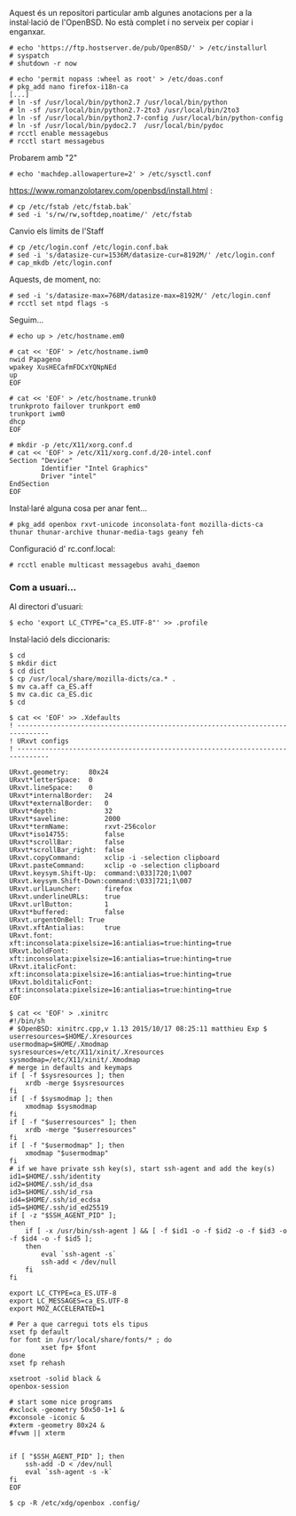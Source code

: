 Aquest és un repositori particular amb algunes anotacions per a la instal·lació de l'OpenBSD. No està complet i no serveix per copiar i enganxar.


```
# echo 'https://ftp.hostserver.de/pub/OpenBSD/' > /etc/installurl
# syspatch
# shutdown -r now
```

```
# echo 'permit nopass :wheel as root' > /etc/doas.conf
# pkg_add nano firefox-i18n-ca
[...]
# ln -sf /usr/local/bin/python2.7 /usr/local/bin/python
# ln -sf /usr/local/bin/python2.7-2to3 /usr/local/bin/2to3
# ln -sf /usr/local/bin/python2.7-config /usr/local/bin/python-config
# ln -sf /usr/local/bin/pydoc2.7  /usr/local/bin/pydoc
# rcctl enable messagebus
# rcctl start messagebus
```

Probarem amb "2"

`# echo 'machdep.allowaperture=2' > /etc/sysctl.conf`


https://www.romanzolotarev.com/openbsd/install.html :

```
# cp /etc/fstab /etc/fstab.bak`
# sed -i 's/rw/rw,softdep,noatime/' /etc/fstab
```

Canvio els límits de l'Staff

```
# cp /etc/login.conf /etc/login.conf.bak
# sed -i 's/datasize-cur=1536M/datasize-cur=8192M/' /etc/login.conf
# cap_mkdb /etc/login.conf
```

Aquests, de moment, no:

```
# sed -i 's/datasize-max=768M/datasize-max=8192M/' /etc/login.conf
# rcctl set ntpd flags -s
```

Seguim...

```
# echo up > /etc/hostname.em0 
   
# cat << 'EOF' > /etc/hostname.iwm0
nwid Papageno
wpakey XusHECafmFDCxYQNpNEd
up
EOF

```

```
# cat << 'EOF' > /etc/hostname.trunk0
trunkproto failover trunkport em0
trunkport iwm0
dhcp
EOF
```

```
# mkdir -p /etc/X11/xorg.conf.d
# cat << 'EOF' > /etc/X11/xorg.conf.d/20-intel.conf
Section "Device"
        Identifier "Intel Graphics"
        Driver "intel"
EndSection
EOF
```

Instal·laré alguna cosa per anar fent...

`# pkg_add openbox rxvt-unicode inconsolata-font mozilla-dicts-ca thunar thunar-archive thunar-media-tags geany feh`

Configuració d' rc.conf.local:

`# rcctl enable multicast messagebus avahi_daemon`

### Com a usuari...

Al directori d'usuari:

`$ echo 'export LC_CTYPE="ca_ES.UTF-8"' >> .profile`

Instal·lació dels diccionaris:

```
$ cd
$ mkdir dict
$ cd dict
$ cp /usr/local/share/mozilla-dicts/ca.* .
$ mv ca.aff ca_ES.aff                                                  
$ mv ca.dic ca_ES.dic
$ cd

```

```
$ cat << 'EOF' >> .Xdefaults
! ------------------------------------------------------------------------------
! URxvt configs
! ------------------------------------------------------------------------------

URxvt.geometry: 	80x24
URxvt*letterSpace: 	0
URxvt.lineSpace: 	0
URxvt*internalBorder:   24
URxvt*externalBorder:   0
URxvt*depth:            32
URxvt*saveline:         2000
URxvt*termName:         rxvt-256color
URxvt*iso14755:         false
URxvt*scrollBar:        false
URxvt*scrollBar_right:  false
URxvt.copyCommand:      xclip -i -selection clipboard
URxvt.pasteCommand:     xclip -o -selection clipboard
URxvt.keysym.Shift-Up:	command:\033]720;1\007
URxvt.keysym.Shift-Down:command:\033]721;1\007
URxvt.urlLauncher:      firefox
URxvt.underlineURLs:    true
URxvt.urlButton:        1
URxvt*buffered:         false          
URxvt.urgentOnBell: True
URxvt.xftAntialias:     true
URxvt.font:             xft:inconsolata:pixelsize=16:antialias=true:hinting=true 
URxvt.boldFont:         xft:inconsolata:pixelsize=16:antialias=true:hinting=true
URxvt.italicFont:       xft:inconsolata:pixelsize=16:antialias=true:hinting=true
URxvt.bolditalicFont: 	xft:inconsolata:pixelsize=16:antialias=true:hinting=true
EOF
```

```
$ cat << 'EOF' > .xinitrc
#!/bin/sh
# $OpenBSD: xinitrc.cpp,v 1.13 2015/10/17 08:25:11 matthieu Exp $
userresources=$HOME/.Xresources
usermodmap=$HOME/.Xmodmap
sysresources=/etc/X11/xinit/.Xresources
sysmodmap=/etc/X11/xinit/.Xmodmap
# merge in defaults and keymaps
if [ -f $sysresources ]; then
    xrdb -merge $sysresources
fi
if [ -f $sysmodmap ]; then
    xmodmap $sysmodmap
fi
if [ -f "$userresources" ]; then
    xrdb -merge "$userresources"
fi
if [ -f "$usermodmap" ]; then
    xmodmap "$usermodmap"
fi
# if we have private ssh key(s), start ssh-agent and add the key(s)
id1=$HOME/.ssh/identity
id2=$HOME/.ssh/id_dsa
id3=$HOME/.ssh/id_rsa
id4=$HOME/.ssh/id_ecdsa
id5=$HOME/.ssh/id_ed25519
if [ -z "$SSH_AGENT_PID" ];
then
	if [ -x /usr/bin/ssh-agent ] && [ -f $id1 -o -f $id2 -o -f $id3 -o -f $id4 -o -f $id5 ];
	then
		eval `ssh-agent -s`
		ssh-add < /dev/null
	fi
fi

export LC_CTYPE=ca_ES.UTF-8
export LC_MESSAGES=ca_ES.UTF-8
export MOZ_ACCELERATED=1

# Per a que carregui tots els tipus
xset fp default 
for font in /usr/local/share/fonts/* ; do 
        xset fp+ $font 
done 
xset fp rehash
 
xsetroot -solid black &
openbox-session

# start some nice programs
#xclock -geometry 50x50-1+1 &
#xconsole -iconic &
#xterm -geometry 80x24 &
#fvwm || xterm


if [ "$SSH_AGENT_PID" ]; then
	ssh-add -D < /dev/null
	eval `ssh-agent -s -k`
fi
EOF
```

```
$ cp -R /etc/xdg/openbox .config/
```
